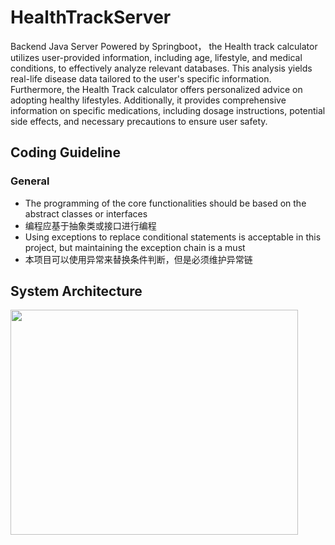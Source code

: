 # HealthTrackServer
Backend Java Server Powered by Springboot， the Health track calculator utilizes user-provided information, including age, lifestyle, and medical conditions, to effectively analyze relevant databases. This analysis yields real-life disease data tailored to the user's specific information. Furthermore, the Health Track calculator offers personalized advice on adopting healthy lifestyles. Additionally, it provides comprehensive information on specific medications, including dosage instructions, potential side effects, and necessary precautions to ensure user safety.

## Coding Guideline
### General
- The programming of the core functionalities should be based on the abstract classes or interfaces
- 编程应基于抽象类或接口进行编程
- Using exceptions to replace conditional statements is acceptable in this project, but maintaining the exception chain is a must
- 本项目可以使用异常来替换条件判断，但是必须维护异常链

## System Architecture
<img src="https://github.com/James777G/HealthTrackServer/assets/110001509/962130ea-ca0a-4c0a-baac-6bba08556fa9" width="460" height="360">
